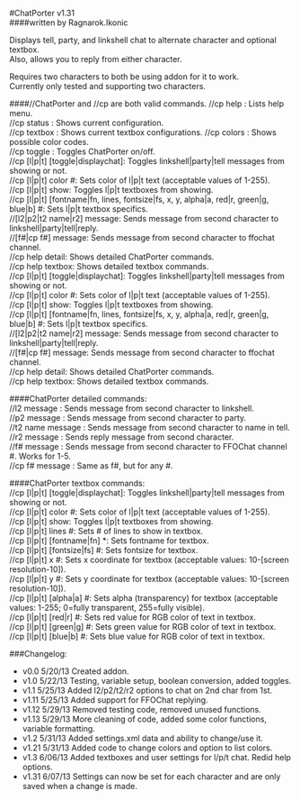 #ChatPorter v1.31  
####written by Ragnarok.Ikonic  

Displays tell, party, and linkshell chat to alternate character and optional textbox.  
Also, allows you to reply from either character.  

Requires two characters to both be using addon for it to work.  
Currently only tested and supporting two characters.  

####//ChatPorter and //cp are both valid commands.
//cp help         : Lists help menu.  
//cp status       : Shows current configuration.  
//cp textbox      : Shows current textbox configurations.
//cp colors       : Shows possible color codes.  
//cp toggle       : Toggles ChatPorter on/off.  
//cp [l|p|t] [toggle|displaychat]: Toggles linkshell|party|tell messages from showing or not.  
//cp [l|p|t] color #: Sets color of l|p|t text (acceptable values of 1-255).  
//cp [l|p|t] show: Toggles l|p|t textboxes from showing.  
//cp [l|p|t] [fontname|fn, lines, fontsize|fs, x, y, alpha|a, red|r, green|g, blue|b] #: Sets l|p|t textbox specifics.  
//[l2|p2|t2 name|r2] message: Sends message from second character to linkshell|party|tell|reply.  
//[f#|cp f#] message: Sends message from second character to ffochat channel.  
//cp help detail: Shows detailed ChatPorter commands.  
//cp help textbox: Shows detailed textbox commands.  
//cp [l|p|t] [toggle|displaychat]: Toggles linkshell|party|tell messages from showing or not.  
//cp [l|p|t] color #: Sets color of l|p|t text (acceptable values of 1-255).  
//cp [l|p|t] show: Toggles l|p|t textboxes from showing.  
//cp [l|p|t] [fontname|fn, lines, fontsize|fs, x, y, alpha|a, red|r, green|g, blue|b] #: Sets l|p|t textbox specifics.  
//[l2|p2|t2 name|r2] message: Sends message from second character to linkshell|party|tell|reply.  
//[f#|cp f#] message: Sends message from second character to ffochat channel.  
//cp help detail: Shows detailed ChatPorter commands.  
//cp help textbox: Shows detailed textbox commands.  

####ChatPorter detailed commands:  
//l2 message      : Sends message from second character to linkshell.  
//p2 message      : Sends message from second character to party.  
//t2 name message : Sends message from second character to name in tell.  
//r2 message      : Sends reply message from second character.  
//f# message      : Sends message from second character to FFOChat channel #.  Works for 1-5.  
//cp f# message   : Same as f#, but for any #.  

####ChatPorter textbox commands:  
//cp [l|p|t] [toggle|displaychat]: Toggles linkshell|party|tell messages from showing or not.  
//cp [l|p|t] color #: Sets color of l|p|t text (acceptable values of 1-255).  
//cp [l|p|t] show: Toggles l|p|t textboxes from showing.  
//cp [l|p|t] lines #: Sets # of lines to show in textbox.  
//cp [l|p|t] [fontname|fn] *: Sets fontname for textbox.  
//cp [l|p|t] [fontsize|fs] #: Sets fontsize for textbox.  
//cp [l|p|t] x #: Sets x coordinate for textbox (acceptable values: 10-[screen resolution-10]).  
//cp [l|p|t] y #: Sets y coordinate for textbox (acceptable values: 10-[screen resolution-10]).  
//cp [l|p|t] [alpha|a] #: Sets alpha (transparency) for textbox (acceptable values: 1-255; 0=fully transparent, 255=fully visible).  
//cp [l|p|t] [red|r] #: Sets red value for RGB color of text in textbox.  
//cp [l|p|t] [green|g] #: Sets green value for RGB color of text in textbox.  
//cp [l|p|t] [blue|b] #: Sets blue value for RGB color of text in textbox.  

###Changelog:  
* v0.0  5/20/13 Created addon.  
* v1.0  5/22/13 Testing, variable setup, boolean conversion, added toggles.  
* v1.1  5/25/13 Added l2/p2/t2/r2 options to chat on 2nd char from 1st.  
* v1.11 5/25/13 Added support for FFOChat replying.  
* v1.12 5/29/13 Removed testing code, removed unused functions.  
* v1.13 5/29/13 More cleaning of code, added some color functions, variable formatting.  
* v1.2  5/31/13 Added settings.xml data and ability to change/use it.  
* v1.21 5/31/13 Added code to change colors and option to list colors.  
* v1.3  6/06/13 Added textboxes and user settings for l/p/t chat.  Redid help options.  
* v1.31 6/07/13 Settings can now be set for each character and are only saved when a change is made.  
